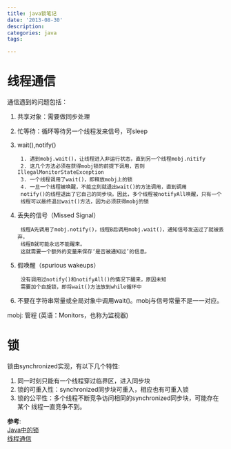 ```yaml
---
title: java锁笔记
date: '2013-08-30'
description:
categories: java
tags:

---
```

# 线程通信

通信遇到的问题包括：  

1. 共享对象：需要做同步处理
2. 忙等待：循环等待另一个线程发来信号，可sleep
3. wait(),notify()

        1. 遇到mobj.wait()，让线程进入非运行状态，直到另一个线程mobj.nitify
        2. 这几个方法必须在获得mobj锁的前提下调用，否则IllegalMonitorStateException
        3. 一个线程调用了wait()，即释放mobj上的锁
        4. 一旦一个线程被唤醒，不能立刻就退出wait()的方法调用，直到调用
        notify()的线程退出了它自己的同步块。因此，多个线程被notifyAll唤醒，只有一个
        线程可以最终退出wait()方法，因为必须获得mobj的锁

4. 丢失的信号（Missed Signal）

        线程A先调用了mobj.notify()，线程B后调用mobj.wait()，通知信号发送过了就被丢弃，
        线程B就可能永远不能醒来。
        这就需要一个额外的变量来保存‘是否被通知过’的信息。

5. 假唤醒（spurious wakeups）

        没有调用过notify()和notifyAll()的情况下醒来，原因未知
        需要加个自旋锁，即将wait()方法放到while循环中

6. 不要在字符串常量或全局对象中调用wait()。mobj与信号常量不是一一对应。

mobj: 管程 (英语：Monitors，也称为监视器)  


# 锁

锁由synchronized实现，有以下几个特性:  

1. 同一时刻只能有一个线程穿过临界区，进入同步块
2. 锁的可重入性：synchronized同步块可重入，相应也有可重入锁
3. 锁的公平性：多个线程不断竞争访问相同的synchronized同步块，可能存在某个
线程一直竞争不到。



**参考**:  
[Java中的锁](http://ifeve.com/locks/)  
[线程通信](http://ifeve.com/thread-signaling/)  
